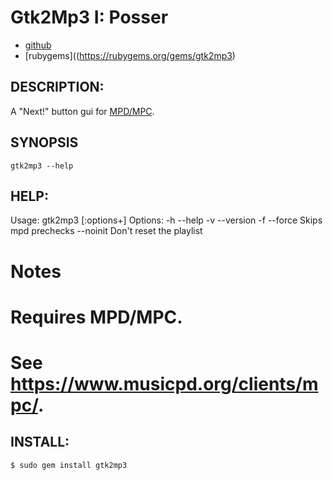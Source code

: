 # Gtk2Mp3 I: Posser

* [github](https://www.github.com/carlosjhr64/gtk2mp3)
* [rubygems]((https://rubygems.org/gems/gtk2mp3)

## DESCRIPTION:

A "Next!" button gui for [MPD/MPC](https://www.musicpd.org/).

## SYNOPSIS

    gtk2mp3 --help

## HELP:

   Usage:
     gtk2mp3 [:options+]
   Options:
     -h --help
     -v --version
     -f --force  	Skips mpd prechecks
     --noinit    	Don't reset the playlist
   # Notes #
   # Requires MPD/MPC.
   # See https://www.musicpd.org/clients/mpc/.

## INSTALL:

    $ sudo gem install gtk2mp3

